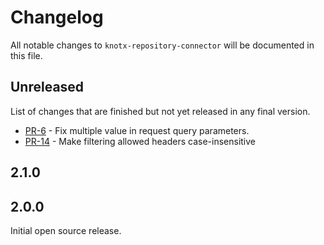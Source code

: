 # Changelog
All notable changes to `knotx-repository-connector` will be documented in this file.

## Unreleased
List of changes that are finished but not yet released in any final version.
- [PR-6](https://github.com/Knotx/knotx-repository-connector/pull/6) - Fix multiple value in request query parameters.
- [PR-14](https://github.com/Knotx/knotx-repository-connector/pull/10) - Make filtering allowed headers case-insensitive

## 2.1.0

## 2.0.0
Initial open source release.
